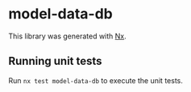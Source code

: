 # model-data-db

This library was generated with [Nx](https://nx.dev).

## Running unit tests

Run `nx test model-data-db` to execute the unit tests.
